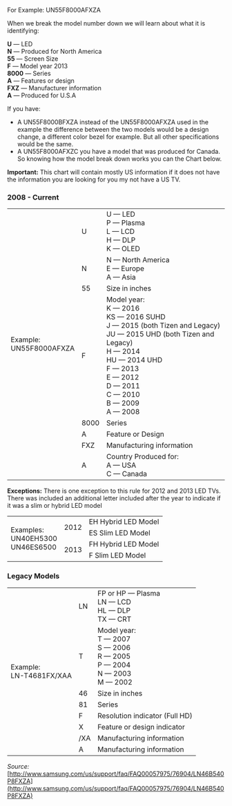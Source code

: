 For Example: UN55F8000AFXZA

When we break the model number down we will learn about what it is identifying:

**U** — LED  
**N** — Produced for North America  
**55** — Screen Size  
**F** — Model year 2013  
**8000** — Series  
**A** — Features or design  
**FXZ** — Manufacturer information  
**A** — Produced for U.S.A  

If you have:

* A UN55F8000BFXZA instead of the UN55F8000AFXZA used in the example the difference between the two models would be a design change, a different color bezel for example. But all other specifications would be the same.
* A UN55F8000AFXZC you have a model that was produced for Canada.
So knowing how the model break down works you can the Chart below.

**Important:** This chart will contain mostly US information if it does not have the information you are looking for you my not have a US TV.

### 2008 - Current

<table>
  <tbody>
    <tr>
      <td rowspan="8">Example:<br/>
UN55F8000AFXZA</td>
      <td>U</td>
      <td>U — LED<br/>
P — Plasma<br/>
L — LCD<br/>
H — DLP<br/>
K — OLED</td>
    </tr>
    <tr>
      <td>N</td>
      <td>N — North America<br/>
E — Europe<br/>
A — Asia</td>
    </tr>
    <tr>
      <td>55</td>
      <td>Size in inches</td>
    </tr>
    <tr>
      <td>F</td>
      <td>Model year:<br/>
K — 2016<br/>
KS — 2016 SUHD<br/>
J — 2015 (both Tizen and Legacy)<br/>
JU — 2015 UHD (both Tizen and Legacy)<br/>
H — 2014<br/>
HU — 2014 UHD<br/>
F — 2013<br/>
E — 2012<br/>
D — 2011<br/>
C — 2010<br/>
B — 2009<br/>
A — 2008</td>
    </tr>
    <tr>
      <td>8000</td>
      <td>Series</td>
    </tr>
    <tr>
      <td>A</td>
      <td>Feature or Design</td>
    </tr>
    <tr>
      <td>FXZ</td>
      <td>Manufacturing information</td>
    </tr>
    <tr>
      <td>A</td>
      <td>Country Produced for:<br/>
A — USA<br/>
C — Canada</td>
    </tr>
  </tbody>
</table>

**Exceptions:** There is one exception to this rule for 2012 and 2013 LED TVs. There was included an additional letter included after the year to indicate if it was a slim or hybrid LED model

<table>
  <tbody>
    <tr>
      <td rowspan="4">Examples:<br/>
UN40EH5300<br/>
UN46ES6500</td>
      <td rowspan="2">2012</td>
      <td>EH Hybrid LED Model</td>
    </tr>
    <tr>
      <td>ES Slim  LED Model</td>
    </tr>
    <tr>
      <td rowspan="2">2013</td>
      <td>FH Hybrid LED Model</td>
    </tr>
    <tr>
      <td>F Slim LED Model</td>
    </tr>
  </tbody>
</table>

### Legacy Models

<table>
  <tbody>
    <tr>
      <td rowspan="8">Example:<br/>
LN-T4681FX/XAA</td>
      <td>LN</td>
      <td>FP or HP — Plasma<br/>
LN — LCD<br/>
HL — DLP<br/>
TX — CRT</td>
    </tr>
    <tr>
      <td>T</td>
      <td>Model year:<br/>
T — 2007<br/>
S — 2006<br/>
R — 2005<br/>
P — 2004<br/>
N — 2003<br/>
M — 2002</td>
    </tr>
    <tr>
      <td>46</td>
      <td>Size in inches</td>
    </tr>
    <tr>
      <td>81</td>
      <td>Series</td>
    </tr>
    <tr>
      <td>F</td>
      <td>Resolution indicator (Full HD)</td>
    </tr>
    <tr>
      <td>X</td>
      <td>Feature or design indicator</td>
    </tr>
    <tr>
      <td>/XA</td>
      <td>Manufacturing information</td>
    </tr>
    <tr>
      <td>A</td>
      <td>Manufacturing information</td>
    </tr>
  </tbody>
</table>

_Source:_ [http://www.samsung.com/us/support/faq/FAQ00057975/76904/LN46B540P8FXZA](http://www.samsung.com/us/support/faq/FAQ00057975/76904/LN46B540P8FXZA)

